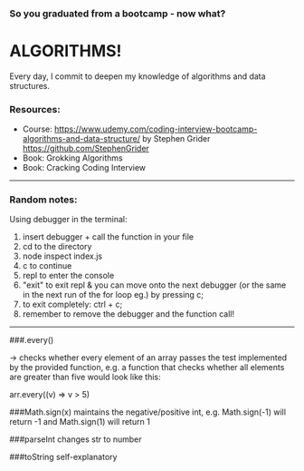 ### So you graduated from a bootcamp - now what?
# ALGORITHMS!

Every day, I commit to deepen my knowledge of algorithms and data structures.

### Resources:
* Course: https://www.udemy.com/coding-interview-bootcamp-algorithms-and-data-structure/ by Stephen Grider https://github.com/StephenGrider
* Book: Grokking Algorithms
* Book: Cracking Coding Interview

---------------------------------------
### Random notes:

Using debugger in the terminal:
1. insert debugger + call the function in your file
2. cd to the directory
3. node inspect index.js
4. c to continue
5. repl to enter the console
6. "exit" to exit repl & you can move onto the next debugger (or the same in the next run of the for loop eg.) by pressing c;
7. to exit completely: ctrl + c;
8. remember to remove the debugger and the function call!

-----------------------------------------
###.every()

-> checks whether every element of an array passes the test implemented by the provided function, e.g. a function that checks whether all elements are greater than five would look like this:

arr.every((v) => v > 5)

###Math.sign(x)
maintains the negative/positive int, e.g. Math.sign(-1) will return -1 and Math.sign(1) will return 1

###parseInt
changes str to number

###toString
self-explanatory
